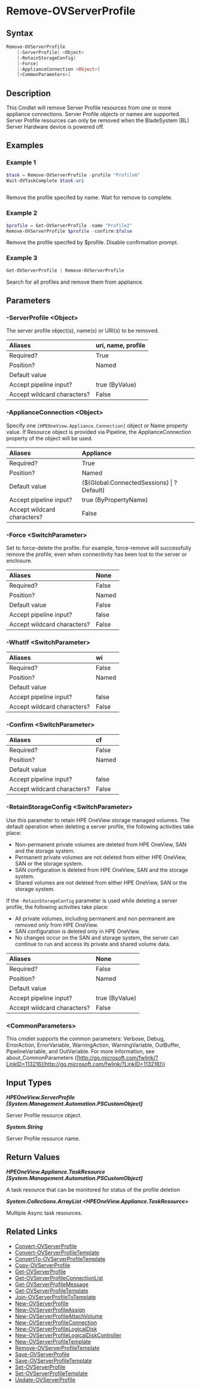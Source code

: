 ﻿---
description: Delete Server Profile Resource(s).
---

# Remove-OVServerProfile

## Syntax

```powershell
Remove-OVServerProfile
    [-ServerProfile] <Object>
    [-RetainStorageConfig]
    [-Force]
    [-ApplianceConnection <Object>]
    [<CommonParameters>]
```

## Description

This Cmdlet will remove Server Profile resources from one or more appliance connections.  Server Profile objects or names are supported.  Server Profile resources can only be removed when the BladeSystem (BL) Server Hardware device is powered off.

## Examples

###  Example 1 

```powershell
$task = Remove-OVServerProfile -profile "Profile6"
Wait-OVTaskComplete $task.uri
                        
```

Remove the profile specifed by name. Wait for remove to complete.

###  Example 2 

```powershell
$profile = Get-OVServerProfile -name "Profile2"
Remove-OVServerProfile $profile -confirm:$false
```

Remove the profile specifed by $profile. Disable confirmation prompt.

###  Example 3 

```powershell
Get-OVServerProfile | Remove-OVServerProfile
```

Search for all profiles and remove them from appliance.

## Parameters

### -ServerProfile &lt;Object&gt;

The server profile object(s), name(s) or URI(s) to be removed.

| Aliases | uri, name, profile |
| :--- | :--- |
| Required? | True |
| Position? | Named |
| Default value |  |
| Accept pipeline input? | true (ByValue) |
| Accept wildcard characters? | False |

### -ApplianceConnection &lt;Object&gt;

Specify one `[HPEOneView.Appliance.Connection]` object or Name property value. If Resource object is provided via Pipeline, the ApplianceConnection property of the object will be used.

| Aliases | Appliance |
| :--- | :--- |
| Required? | True |
| Position? | Named |
| Default value | (${Global:ConnectedSessions} &vert; ? Default) |
| Accept pipeline input? | true (ByPropertyName) |
| Accept wildcard characters? | False |

### -Force &lt;SwitchParameter&gt;

Set to force-delete the profile.  For example, force-remove will successfully remove the profile, even when connectivity has been lost to the server or enclosure.

| Aliases | None |
| :--- | :--- |
| Required? | False |
| Position? | Named |
| Default value | False |
| Accept pipeline input? | false |
| Accept wildcard characters? | False |

### -WhatIf &lt;SwitchParameter&gt;



| Aliases | wi |
| :--- | :--- |
| Required? | False |
| Position? | Named |
| Default value |  |
| Accept pipeline input? | false |
| Accept wildcard characters? | False |

### -Confirm &lt;SwitchParameter&gt;



| Aliases | cf |
| :--- | :--- |
| Required? | False |
| Position? | Named |
| Default value |  |
| Accept pipeline input? | false |
| Accept wildcard characters? | False |

### -RetainStorageConfig &lt;SwitchParameter&gt;

Use this parameter to retain HPE OneView storage managed volumes.  The default operation when deleting a server profile, the following activities take place:

*  Non-permanent private volumes are deleted from HPE OneView, SAN and the storage system.
*  Permanent private volumes are not deleted from either HPE OneView, SAN or the storage system.
*  SAN configuration is deleted from HPE OneView, SAN and the storage system.
*  Shared volumes are not deleted from either HPE OneView, SAN or the storage system.

If the `-RetainStorageConfig` parameter is used while deleting a server profile, the following activities take place:

* All private volumes, including permanent and non permanent are removed only from HPE OneView.
* SAN configuration is deleted only in HPE OneView.
* No changes occur on the SAN and storage system, the server can continue to run and access its private and shared volume data.

| Aliases | None |
| :--- | :--- |
| Required? | False |
| Position? | Named |
| Default value |  |
| Accept pipeline input? | true (ByValue) |
| Accept wildcard characters? | False |

### &lt;CommonParameters&gt;

This cmdlet supports the common parameters: Verbose, Debug, ErrorAction, ErrorVariable, WarningAction, WarningVariable, OutBuffer, PipelineVariable, and OutVariable. For more information, see about\_CommonParameters \([http://go.microsoft.com/fwlink/?LinkID=113216](http://go.microsoft.com/fwlink/?LinkID=113216)\)

## Input Types

_**HPEOneView.ServerProfile [System.Management.Automation.PSCustomObject]**_

Server Profile resource object.

_**System.String**_

Server Profile resource name.

## Return Values

_**HPEOneView.Appliance.TaskResource [System.Management.Automation.PSCustomObject]**_

A task resource that can be monitored for status of the profile deletion

_**System.Collections.ArrayList <HPEOneView.Appliance.TaskResource>**_

Multiple Async task resources.

## Related Links

* [Convert-OVServerProfile](convert-ovserverprofile.md)
* [Convert-OVServerProfileTemplate](convert-ovserverprofiletemplate.md)
* [ConvertTo-OVServerProfileTemplate](convertto-ovserverprofiletemplate.md)
* [Copy-OVServerProfile](copy-ovserverprofile.md)
* [Get-OVServerProfile](get-ovserverprofile.md)
* [Get-OVServerProfileConnectionList](get-ovserverprofileconnectionlist.md)
* [Get-OVServerProfileMessage](get-ovserverprofilemessage.md)
* [Get-OVServerProfileTemplate](get-ovserverprofiletemplate.md)
* [Join-OVServerProfileToTemplate](join-ovserverprofiletotemplate.md)
* [New-OVServerProfile](new-ovserverprofile.md)
* [New-OVServerProfileAssign](new-ovserverprofileassign.md)
* [New-OVServerProfileAttachVolume](new-ovserverprofileattachvolume.md)
* [New-OVServerProfileConnection](new-ovserverprofileconnection.md)
* [New-OVServerProfileLogicalDisk](new-ovserverprofilelogicaldisk.md)
* [New-OVServerProfileLogicalDiskController](new-ovserverprofilelogicaldiskcontroller.md)
* [New-OVServerProfileTemplate](new-ovserverprofiletemplate.md)
* [Remove-OVServerProfileTemplate](remove-ovserverprofiletemplate.md)
* [Save-OVServerProfile](save-ovserverprofile.md)
* [Save-OVServerProfileTemplate](save-ovserverprofiletemplate.md)
* [Set-OVServerProfile](set-ovserverprofile.md)
* [Set-OVServerProfileTemplate](set-ovserverprofiletemplate.md)
* [Update-OVServerProfile](update-ovserverprofile.md)
